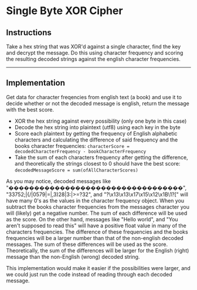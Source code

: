 # Single Byte XOR Cipher  
## Instructions  
Take a hex string that was XOR'd against a single character, find the key and decrypt the message. Do this using character frequency and scoring the resulting decoded strings against the english character frequencies.

---

## Implementation
Get data for character freqencies from english text (a book) and use it to decide whether or not the decoded message is english, return the message with the best score.

-   XOR the hex string against every possibility (only one byte in this case)
-   Decode the hex string into plaintext (utf8) using each key in the byte
-   Score each plaintext by getting the frequency of English alphabetic characters and calculating the difference of said frequency and the books character frequencies: `characterScore = decodedCharacterFrequency - bookCharacterFrequency`  
-   Take the sum of each characters frequency after getting the difference, and theoretically the strings closest to 0 should have the best score: `decodedMessageScore = sum(ofAllCharacterScores)`

As you may notice, decoded messages like "����������������������������������", "33752;|{/|0579|=|,3)28|3:|>=?32", and "?\x13\x13\x17\x15\x12\x1B\\1?[" will have many 0's as the values in the character frequency object. When you subtract the books character frequencies from the messages character you will (likely) get a negative number. The sum of each difference will be used as the score. On the other hand, messages like "Hello world", and "You aren't supposed to read this" will have a positive float value in many of the characters frequencies. The difference of these frequencies and the books frequencies will be a larger number than that of the non-english decoded messages. The sum of these differences will be used as the score. Theoretically, the sum of the differences will be larger for the English (right) message than the non-English (wrong) decoded string.

This implementation would make it easier if the possibilities were larger, and we could just run the code instead of reading through each decoded message.
